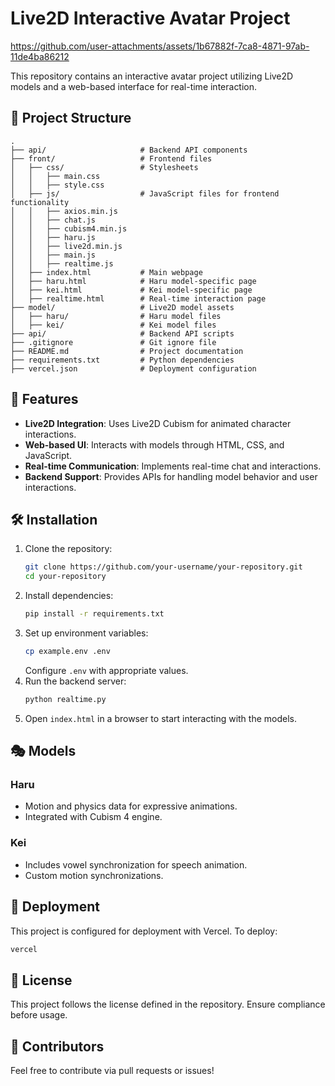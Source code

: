 # Live2D Interactive Avatar Project

https://github.com/user-attachments/assets/1b67882f-7ca8-4871-97ab-11de4ba86212

This repository contains an interactive avatar project utilizing Live2D models and a web-based interface for real-time interaction.

## 📁 Project Structure

```
.
├── api/                     # Backend API components
├── front/                   # Frontend files
│   ├── css/                 # Stylesheets
│   │   ├── main.css
│   │   ├── style.css
│   ├── js/                  # JavaScript files for frontend functionality
│   │   ├── axios.min.js
│   │   ├── chat.js
│   │   ├── cubism4.min.js
│   │   ├── haru.js
│   │   ├── live2d.min.js
│   │   ├── main.js
│   │   ├── realtime.js
│   ├── index.html           # Main webpage
│   ├── haru.html            # Haru model-specific page
│   ├── kei.html             # Kei model-specific page
│   ├── realtime.html        # Real-time interaction page
├── model/                   # Live2D model assets
│   ├── haru/                # Haru model files
│   ├── kei/                 # Kei model files
├── api/                     # Backend API scripts
├── .gitignore               # Git ignore file
├── README.md                # Project documentation
├── requirements.txt         # Python dependencies
├── vercel.json              # Deployment configuration
```

## 🚀 Features

- **Live2D Integration**: Uses Live2D Cubism for animated character interactions.
- **Web-based UI**: Interacts with models through HTML, CSS, and JavaScript.
- **Real-time Communication**: Implements real-time chat and interactions.
- **Backend Support**: Provides APIs for handling model behavior and user interactions.

## 🛠 Installation

1. Clone the repository:
   ```bash
   git clone https://github.com/your-username/your-repository.git
   cd your-repository
   ```
2. Install dependencies:
   ```bash
   pip install -r requirements.txt
   ```
3. Set up environment variables:
   ```bash
   cp example.env .env
   ```
   Configure `.env` with appropriate values.
4. Run the backend server:
   ```bash
   python realtime.py
   ```
5. Open `index.html` in a browser to start interacting with the models.

## 🎭 Models

### Haru
- Motion and physics data for expressive animations.
- Integrated with Cubism 4 engine.

### Kei
- Includes vowel synchronization for speech animation.
- Custom motion synchronizations.

## 📌 Deployment
This project is configured for deployment with Vercel. To deploy:
```bash
vercel
```

## 📄 License
This project follows the license defined in the repository. Ensure compliance before usage.

## 📝 Contributors
Feel free to contribute via pull requests or issues!
